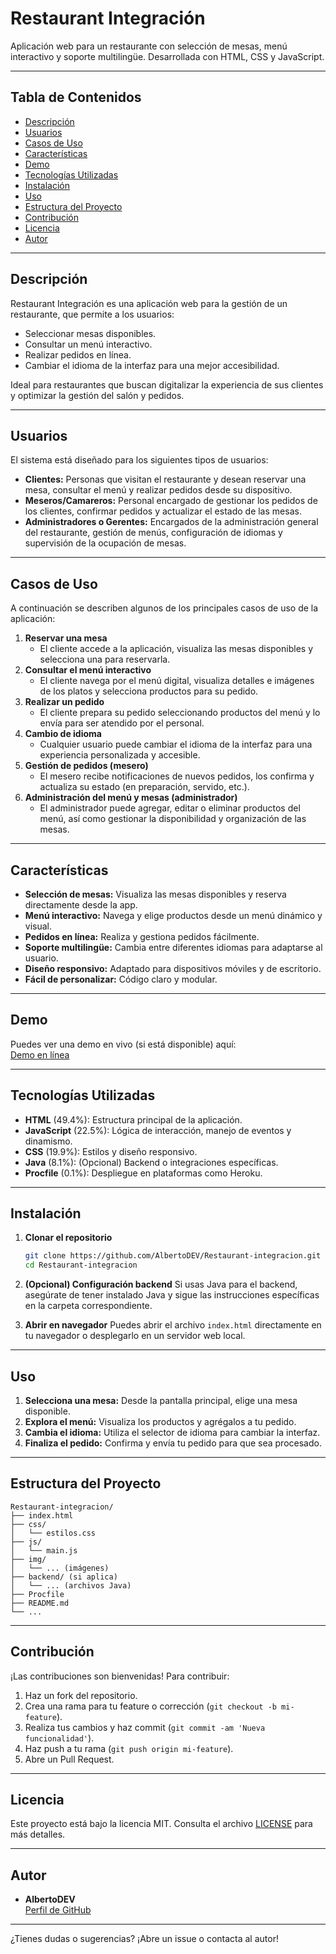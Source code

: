 # Restaurant Integración

Aplicación web para un restaurante con selección de mesas, menú interactivo y soporte multilingüe. Desarrollada con HTML, CSS y JavaScript.

---

## Tabla de Contenidos

- [Descripción](#descripción)
- [Usuarios](#usuarios)
- [Casos de Uso](#casos-de-uso)
- [Características](#características)
- [Demo](#demo)
- [Tecnologías Utilizadas](#tecnologías-utilizadas)
- [Instalación](#instalación)
- [Uso](#uso)
- [Estructura del Proyecto](#estructura-del-proyecto)
- [Contribución](#contribución)
- [Licencia](#licencia)
- [Autor](#autor)

---

## Descripción

Restaurant Integración es una aplicación web para la gestión de un restaurante, que permite a los usuarios:

- Seleccionar mesas disponibles.
- Consultar un menú interactivo.
- Realizar pedidos en línea.
- Cambiar el idioma de la interfaz para una mejor accesibilidad.

Ideal para restaurantes que buscan digitalizar la experiencia de sus clientes y optimizar la gestión del salón y pedidos.

---

## Usuarios

El sistema está diseñado para los siguientes tipos de usuarios:

- **Clientes:** Personas que visitan el restaurante y desean reservar una mesa, consultar el menú y realizar pedidos desde su dispositivo.
- **Meseros/Camareros:** Personal encargado de gestionar los pedidos de los clientes, confirmar pedidos y actualizar el estado de las mesas.
- **Administradores o Gerentes:** Encargados de la administración general del restaurante, gestión de menús, configuración de idiomas y supervisión de la ocupación de mesas.

---

## Casos de Uso

A continuación se describen algunos de los principales casos de uso de la aplicación:

1. **Reservar una mesa**
   - El cliente accede a la aplicación, visualiza las mesas disponibles y selecciona una para reservarla.
2. **Consultar el menú interactivo**
   - El cliente navega por el menú digital, visualiza detalles e imágenes de los platos y selecciona productos para su pedido.
3. **Realizar un pedido**
   - El cliente prepara su pedido seleccionando productos del menú y lo envía para ser atendido por el personal.
4. **Cambio de idioma**
   - Cualquier usuario puede cambiar el idioma de la interfaz para una experiencia personalizada y accesible.
5. **Gestión de pedidos (mesero)**
   - El mesero recibe notificaciones de nuevos pedidos, los confirma y actualiza su estado (en preparación, servido, etc.).
6. **Administración del menú y mesas (administrador)**
   - El administrador puede agregar, editar o eliminar productos del menú, así como gestionar la disponibilidad y organización de las mesas.

---

## Características

- **Selección de mesas:** Visualiza las mesas disponibles y reserva directamente desde la app.
- **Menú interactivo:** Navega y elige productos desde un menú dinámico y visual.
- **Pedidos en línea:** Realiza y gestiona pedidos fácilmente.
- **Soporte multilingüe:** Cambia entre diferentes idiomas para adaptarse al usuario.
- **Diseño responsivo:** Adaptado para dispositivos móviles y de escritorio.
- **Fácil de personalizar:** Código claro y modular.

---

## Demo

Puedes ver una demo en vivo (si está disponible) aquí:  
[Demo en línea](#) <!-- Pega aquí el enlace cuando esté disponible -->

---

## Tecnologías Utilizadas

- **HTML** (49.4%): Estructura principal de la aplicación.
- **JavaScript** (22.5%): Lógica de interacción, manejo de eventos y dinamismo.
- **CSS** (19.9%): Estilos y diseño responsivo.
- **Java** (8.1%): (Opcional) Backend o integraciones específicas.
- **Procfile** (0.1%): Despliegue en plataformas como Heroku.

---

## Instalación

1. **Clonar el repositorio**
   ```bash
   git clone https://github.com/AlbertoDEV/Restaurant-integracion.git
   cd Restaurant-integracion
   ```

2. **(Opcional) Configuración backend**
   Si usas Java para el backend, asegúrate de tener instalado Java y sigue las instrucciones específicas en la carpeta correspondiente.

3. **Abrir en navegador**
   Puedes abrir el archivo `index.html` directamente en tu navegador o desplegarlo en un servidor web local.

---

## Uso

1. **Selecciona una mesa:** Desde la pantalla principal, elige una mesa disponible.
2. **Explora el menú:** Visualiza los productos y agrégalos a tu pedido.
3. **Cambia el idioma:** Utiliza el selector de idioma para cambiar la interfaz.
4. **Finaliza el pedido:** Confirma y envía tu pedido para que sea procesado.

---

## Estructura del Proyecto

```
Restaurant-integracion/
├── index.html
├── css/
│   └── estilos.css
├── js/
│   └── main.js
├── img/
│   └── ... (imágenes)
├── backend/ (si aplica)
│   └── ... (archivos Java)
├── Procfile
├── README.md
└── ...
```

---

## Contribución

¡Las contribuciones son bienvenidas! Para contribuir:

1. Haz un fork del repositorio.
2. Crea una rama para tu feature o corrección (`git checkout -b mi-feature`).
3. Realiza tus cambios y haz commit (`git commit -am 'Nueva funcionalidad'`).
4. Haz push a tu rama (`git push origin mi-feature`).
5. Abre un Pull Request.

---

## Licencia

Este proyecto está bajo la licencia MIT. Consulta el archivo [LICENSE](LICENSE) para más detalles.

---

## Autor

- **AlbertoDEV**  
  [Perfil de GitHub](https://github.com/AlbertoDEV)

---

¿Tienes dudas o sugerencias? ¡Abre un issue o contacta al autor!
